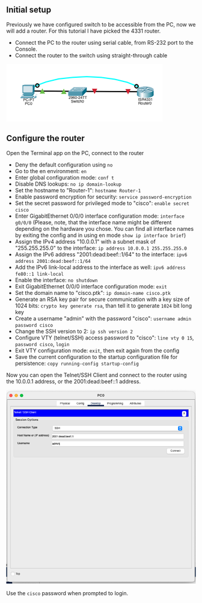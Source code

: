 
## Initial setup

Previously we have configured switch to be accessible from the PC, now we will add a router. For this tutorial I have picked the 4331 router.

- Connect the PC to the router using serial cable, from RS-232 port to the Console.
- Connect the router to the switch using straight-through cable

![](../img/router_network.png)


## Configure the router

Open the Terminal app on the PC, connect to the router

- Deny the default configuration using `no`
- Go to the en environment: `en`
- Enter global configuration mode: `conf t`
- Disable DNS lookups: `no ip domain-lookup`
- Set the hostname to "Router-1": `hostname Router-1`
- Enable password encryption for security: `service password-encryption`
- Set the secret password for privileged mode to "cisco": `enable secret cisco`
- Enter GigabitEthernet 0/0/0 interface configuration mode: `interface g0/0/0` (Please, note, that the interface name might be different depending on the hardware you chose. You can find all interface names by exiting the config and in using en mode `show ip interface brief`)
- Assign the IPv4 address "10.0.0.1" with a subnet mask of "255.255.255.0" to the interface: `ip address 10.0.0.1 255.255.255.0`
- Assign the IPv6 address "2001:dead:beef::1/64" to the interface: `ipv6 address 2001:dead:beef::1/64`
- Add the IPv6 link-local address to the interface as well: `ipv6 address fe80::1 link-local`
- Enable the interface: `no shutdown`
- Exit GigabitEthernet 0/0/0 interface configuration mode: `exit`
- Set the domain name to "cisco.ptk": `ip domain-name cisco.ptk`
- Generate an RSA key pair for secure communication with a key size of 1024 bits: `crypto key generate rsa`, than tell it to generate `1024` bit long key
- Create a username "admin" with the password "cisco": `username admin password cisco`
- Change the SSH version to 2: `ip ssh version 2`
- Configure VTY (telnet/SSH) access password to "cisco": `line vty 0 15`, `password cisco`, `login`
- Exit VTY configuration mode: `exit`, then exit again from the config
- Save the current configuration to the startup configuration file for persistence: `copy running-config startup-config`

Now you can open the Telnet/SSH Client and connect to the router using the 10.0.0.1 address, or the 2001:dead:beef::1 address.

![](../img/router_ssh_connect.png)

Use the `cisco` password when prompted to login.